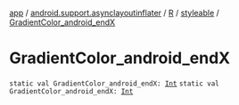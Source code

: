 [app](../../../index.md) / [android.support.asynclayoutinflater](../../index.md) / [R](../index.md) / [styleable](index.md) / [GradientColor_android_endX](./-gradient-color_android_end-x.md)

# GradientColor_android_endX

`static val GradientColor_android_endX: `[`Int`](https://kotlinlang.org/api/latest/jvm/stdlib/kotlin/-int/index.html)
`static val GradientColor_android_endX: `[`Int`](https://kotlinlang.org/api/latest/jvm/stdlib/kotlin/-int/index.html)